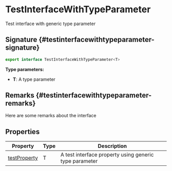# TestInterfaceWithTypeParameter

Test interface with generic type parameter  

## Signature {#testinterfacewithtypeparameter-signature}

```typescript
export interface TestInterfaceWithTypeParameter<T>
```

<b>Type parameters: </b>  
- <b>T</b>: A type parameter  

## Remarks {#testinterfacewithtypeparameter-remarks}

Here are some remarks about the interface  

## Properties


| Property | Type | Description |
|  --- | --- | --- |
|  [testProperty](docs/simple-suite-test/testinterfacewithtypeparameter-testproperty-propertysignature) | T | A test interface property using generic type parameter |

